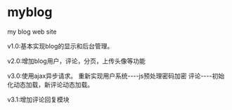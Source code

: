 # myblog
my blog web site


v1.0:基本实现blog的显示和后台管理。

v2.0:增加blog用户，评论，分页，上传头像等功能

v3.0:使用ajax异步请求。
     重新实现用户系统----js预处理密码加密
     评论----初始化动态加载，新评论动态加载。

v3.1:增加评论回复模块
